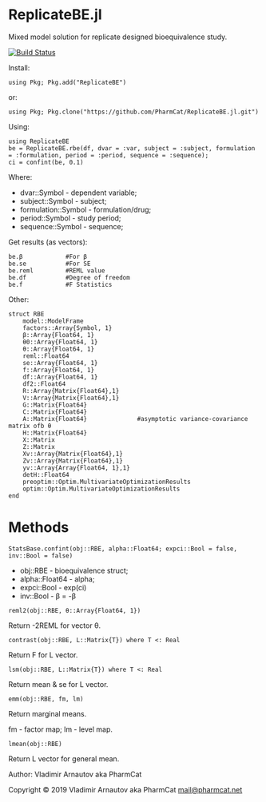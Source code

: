 # ReplicateBE.jl
Mixed model solution for replicate designed bioequivalence study.

[![Build Status](https://api.travis-ci.com/PharmCat/ReplicateBE.jl.svg?branch=master)](https://travis-ci.com/PharmCat/ReplicateBE.jl)


Install:
```
using Pkg; Pkg.add("ReplicateBE")
```
or:
```
using Pkg; Pkg.clone("https://github.com/PharmCat/ReplicateBE.jl.git")
```

Using:
```
using ReplicateBE
be = ReplicateBE.rbe(df, dvar = :var, subject = :subject, formulation = :formulation, period = :period, sequence = :sequence);
ci = confint(be, 0.1)
```
Where:

- dvar::Symbol - dependent variable;
- subject::Symbol - subject;
- formulation::Symbol - formulation/drug;
- period::Symbol - study period;
- sequence::Symbol - sequence;

Get results (as vectors):

```
be.β            #For β
be.se           #For SE
be.reml         #REML value
be.df           #Degree of freedom
be.f            #F Statistics
```

Other:

```
struct RBE
    model::ModelFrame
    factors::Array{Symbol, 1}
    β::Array{Float64, 1}
    θ0::Array{Float64, 1}
    θ::Array{Float64, 1}
    reml::Float64
    se::Array{Float64, 1}
    f::Array{Float64, 1}
    df::Array{Float64, 1}
    df2::Float64
    R::Array{Matrix{Float64},1}
    V::Array{Matrix{Float64},1}
    G::Matrix{Float64}
    C::Matrix{Float64}
    A::Matrix{Float64}              #asymptotic variance-covariance matrix ofb θ
    H::Matrix{Float64}
    X::Matrix
    Z::Matrix
    Xv::Array{Matrix{Float64},1}
    Zv::Array{Matrix{Float64},1}
    yv::Array{Array{Float64, 1},1}
    detH::Float64
    preoptim::Optim.MultivariateOptimizationResults
    optim::Optim.MultivariateOptimizationResults
end
```
# Methods

```
StatsBase.confint(obj::RBE, alpha::Float64; expci::Bool = false, inv::Bool = false)
```

* obj::RBE - bioequivalence struct;
* alpha::Float64 - alpha;
* expci::Bool - exp(ci)
* inv::Bool - β = -β

```
reml2(obj::RBE, θ::Array{Float64, 1})
```

Return -2REML for vector θ.

```
contrast(obj::RBE, L::Matrix{T}) where T <: Real
```

Return F for L vector.

```
lsm(obj::RBE, L::Matrix{T}) where T <: Real
```

Return mean & se for L vector.

```
emm(obj::RBE, fm, lm)
```

Return marginal means.

fm - factor map;
lm - level map.

```
lmean(obj::RBE)
```

Return L vector for general mean.

Author: Vladimir Arnautov aka PharmCat

Copyright © 2019 Vladimir Arnautov aka PharmCat <mail@pharmcat.net>
